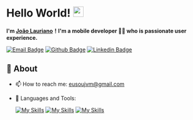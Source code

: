 # Hello World! <img src="https://user-images.githubusercontent.com/5679180/79618120-0daffb80-80be-11ea-819e-d2b0fa904d07.gif" width="27px"> 

**I'm [João Lauriano](https://www.instagram.com/jaovitoooo/)！I'm a mobile developer 👨‍💻 who is passionate user experience.**

[![Email Badge](https://img.shields.io/badge/-Email-c14438?style=flat-square&logo=Gmail&logoColor=white&link=mailto:eusoujvm@gmail.com)](mailto:eusoujvm@gmail.com)
[![Github Badge](https://img.shields.io/badge/-Github-232323?style=flat-square&logo=Github&logoColor=white&link=https://github.com/vitorlauriano)](https://github.com/vitorlauriano)
[![Linkedin Badge](https://img.shields.io/badge/-LinkedIn-0077B5?style=for-the-square&logo=Linkedin&logoColor=white&link=https://www.linkedin.com/in/realvitormac/)](https://www.linkedin.com/in/realvitormac/)

## 🧐 About

- 📫 How to reach me: eusoujvm@gmail.com
- 🌱 Languages and Tools: 

  [![My Skills](https://skillicons.dev/icons?i=js,dart,html,css,md)](https://skillicons.dev)
  [![My Skills](https://skillicons.dev/icons?i=flutter,visualstudio,androidstudio,idea)](https://skillicons.dev)
  [![My Skills](https://skillicons.dev/icons?i=discord,bots)](https://skillicons.dev)
